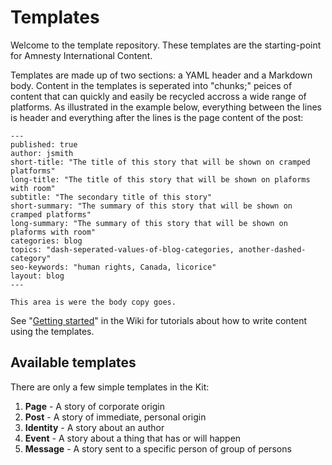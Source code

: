 Templates
===========

Welcome to the template repository. These templates are the starting-point for Amnesty International Content. 

Templates are made up of two sections: a YAML header and a Markdown body. Content in the templates is seperated into "chunks;" peices of content that can quickly and easily be recycled accross a wide range of platforms. As illustrated in the example below, everything between the lines is header and everything after the lines is the page content of the post:

    ---
    published: true
    author: jsmith
    short-title: "The title of this story that will be shown on cramped platforms"
    long-title: "The title of this story that will be shown on plaforms with room"
    subtitle: "The secondary title of this story"
    short-summary: "The summary of this story that will be shown on cramped platforms"
    long-summary: "The summary of this story that will be shown on plaforms with room"
    categories: blog
    topics: "dash-seperated-values-of-blog-categories, another-dashed-category"
    seo-keywords: "human rights, Canada, licorice"
    layout: blog
    ---
    
    This area is were the body copy goes.

See "[Getting started](https://github.com/AmnestyInternational/ContentKit/wiki#getting-started)" in the Wiki for tutorials about how to write content using the templates.

## Available templates

There are only a few simple templates in the Kit:

1. **Page** - A story of corporate origin
1. **Post** - A story of immediate, personal origin 
1. **Identity** - A story about an author
1. **Event** - A story about a thing that has or will happen
1. **Message** - A story sent to a specific person of group of persons

